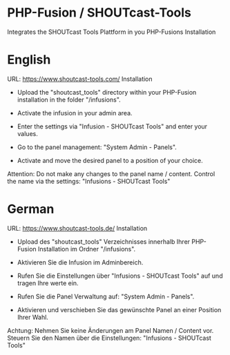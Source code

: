 # PHP-Fusion / SHOUTcast-Tools
Integrates the SHOUTcast Tools Plattform in you PHP-Fusions Installation

# English
URL: https://www.shoutcast-tools.com/
Installation

- Upload the "shoutcast_tools" directory within your PHP-Fusion installation in the folder "/infusions".
- Activate the infusion in your admin area.
- Enter the settings via "Infusion - SHOUTcast Tools" and enter your values.
- Go to the panel management: "System Admin - Panels".

- Activate and move the desired panel to a position of your choice.

Attention: Do not make any changes to the panel name / content.
Control the name via the settings: "Infusions - SHOUTcast Tools"

# German
URL: https://www.shoutcast-tools.de/
Installation

- Upload des "shoutcast_tools" Verzeichnisses innerhalb Ihrer PHP-Fusion Installation im Ordner "/infusions".
- Aktivieren Sie die Infusion im Adminbereich.
- Rufen Sie die Einstellungen über "Infusions - SHOUTcast Tools" auf und tragen Ihre werte ein.
- Rufen Sie die Panel Verwaltung auf: "System Admin - Panels".

- Aktivieren und verschieben Sie das gewünschte Panel an einer Position Ihrer Wahl.

Achtung: Nehmen Sie keine Änderungen am Panel Namen / Content vor.
Steuern Sie den Namen über die Einstellungen: "Infusions - SHOUTcast Tools"

